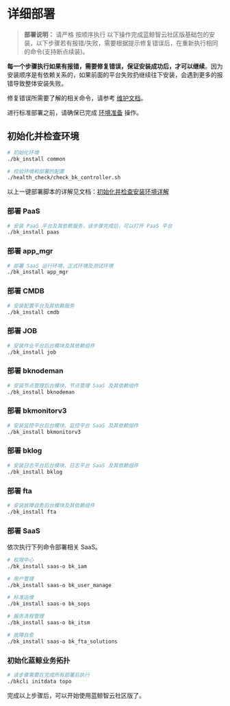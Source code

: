 # 详细部署

> **部署说明：** 请严格 按顺序执行 以下操作完成蓝鲸智云社区版基础包的安装，以下步骤若有报错/失败，需要根据提示修复错误后，在重新执行相同的命令(支持断点续装)。

**每一个步骤执行如果有报错，需要修复错误，保证安装成功后，才可以继续**。因为安装顺序是有依赖关系的，如果前面的平台失败扔继续往下安装，会遇到更多的报错导致整体安装失败。


修复错误所需要了解的相关命令，请参考 [维护文档](../../维护手册/日常维护/maintain.md)。

进行标准部署之前，请确保已完成 [环境准备](../../基础包安装/环境准备/get_ready.md) 操作。

## 初始化并检查环境

```bash
# 初始化环境
./bk_install common

# 校验环境和部署的配置
./health_check/check_bk_controller.sh
```

以上一键部署脚本的详解见文档：[初始化并检查安装环境详解](./install_common.md)

### 部署 PaaS 

```bash
# 安装 PaaS 平台及其依赖服务，该步骤完成后，可以打开 PaaS 平台
./bk_install paas
```

### 部署 app_mgr

```bash
# 部署 SaaS 运行环境，正式环境及测试环境
./bk_install app_mgr
```

### 部署 CMDB

```bash
# 安装配置平台及其依赖服务
./bk_install cmdb
```

### 部署 JOB

```bash
# 安装作业平台后台模块及其依赖组件
./bk_install job
```

### 部署 bknodeman

```bash
# 安装节点管理后台模块、节点管理 SaaS 及其依赖组件 
./bk_install bknodeman
```

### 部署 bkmonitorv3

```bash
# 安装监控平台后台模块、监控平台 SaaS 及其依赖组件 
./bk_install bkmonitorv3
```

### 部署 bklog

```bash
# 安装日志平台后台模块、日志平台 SaaS 及其依赖组件 
./bk_install bklog
```

### 部署 fta

```bash
# 安装故障自愈后台模块及其依赖组件
./bk_install fta
```

### 部署 SaaS

依次执行下列命令部署相关 SaaS。
```bash
# 权限中心
./bk_install saas-o bk_iam

# 用户管理
./bk_install saas-o bk_user_manage

# 标准运维
./bk_install saas-o bk_sops

# 服务流程管理
./bk_install saas-o bk_itsm

# 故障自愈
./bk_install saas-o bk_fta_solutions
```

### 初始化蓝鲸业务拓扑

```bash
# 该步骤需要在完成所有部署后执行
./bkcli initdata topo
```

完成以上步骤后，可以开始使用蓝鲸智云社区版了。